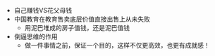 - 自己赚钱VS花父母钱
- 中国教育在教育售卖底层价值直接出售上从未失败
	- 用泥巴堆成的房子值钱，还是泥巴值钱
- 倒逼思维的作用
	- 做一件事情之前，保证一个目的，这样不仅更高效，也更有成就感！